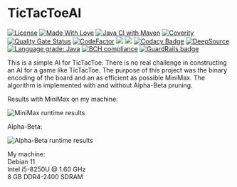 # TicTacToeAI

[![License](https://img.shields.io/badge/License-BSD_2--Clause-orange.svg)](https://opensource.org/licenses/BSD-2-Clause)
[![Made With Love](https://img.shields.io/badge/Made%20With-Love-blue.svg)](https://marcluque.com)
[![Java CI with Maven](https://github.com/marcluque/TicTacToe-AI/actions/workflows/maven.yml/badge.svg)](https://github.com/marcluque/TicTacToe-AI/actions/workflows/maven.yml)
[![Coverity](https://scan.coverity.com/projects/24002/badge.svg)](https://scan.coverity.com/projects/marcluque-reversi-ai)
[![Quality Gate Status](https://sonarcloud.io/api/project_badges/measure?project=marcluque_TicTacToe-AI&metric=alert_status)](https://sonarcloud.io/summary/new_code?id=marcluque_TicTacToe-AI)
[![CodeFactor](https://www.codefactor.io/repository/github/marcluque/tictactoe-ai/badge)](https://www.codefactor.io/repository/github/marcluque/tictactoe-ai)
[![](https://www.code-inspector.com/project/29583/score/svg)](https://frontend.code-inspector.com/project/29583/dashboard)
[![](https://www.code-inspector.com/project/29583/status/svg)](https://frontend.code-inspector.com/project/29583/dashboard)
[![Codacy Badge](https://app.codacy.com/project/badge/Grade/edbea75499ae43aea95914605f4d8e50)](https://www.codacy.com/gh/marcluque/TicTacToe-AI/dashboard?utm_source=github.com&amp;utm_medium=referral&amp;utm_content=marcluque/TicTacToe-AI&amp;utm_campaign=Badge_Grade)
[![DeepSource](https://deepsource.io/gh/marcluque/TicTacToe-AI.svg/?label=active+issues&show_trend=true&token=BlIRwY9gU8HRFo60bIu8Hdw9)](https://deepsource.io/gh/marcluque/TicTacToe-AI/?ref=repository-badge)
[![Language grade: Java](https://img.shields.io/lgtm/grade/java/g/marcluque/TicTacToe-AI.svg?logo=lgtm&logoWidth=18)](https://lgtm.com/projects/g/marcluque/TicTacToe-AI/context:java)
[![BCH compliance](https://bettercodehub.com/edge/badge/marcluque/TicTacToe-AI?branch=master)](https://bettercodehub.com/)
[![GuardRails badge](https://api.guardrails.io/v2/badges/marcluque/TicTacToe-AI.svg?token=2572c18894fd771c696105913f46a2d33844856863fe64e4fad80b31152e56a7&provider=github)](https://dashboard.guardrails.io/gh/marcluque/98811)

This is a simple AI for TicTacToe. There is no real challenge in constructing an AI for a game like TicTacToe. The purpose of this project was the binary encoding of the board and an as efficient as possible MiniMax. The algorithm is implemented with and without Alpha-Beta pruning.

Results with MiniMax on my machine:

![MiniMax runtime results](http://marcluque.com/images/TicTacToeAI_time_mini-max_results.png)

Alpha-Beta:

![Alpha-Beta runtime results](http://marcluque.com/images/TicTacToeAI_time_alpha-beta_results.png)

My machine:  
Debian 11  
Intel i5-8250U @ 1.60 GHz  
8 GB DDR4-2400 SDRAM
